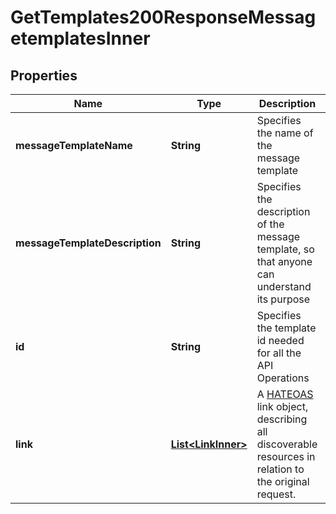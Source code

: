 

# GetTemplates200ResponseMessagetemplatesInner


## Properties

| Name | Type | Description | Notes |
|------------ | ------------- | ------------- | -------------|
|**messageTemplateName** | **String** | Specifies the name of the message template |  [optional] [readonly] |
|**messageTemplateDescription** | **String** | Specifies the description of the message template, so that anyone can understand its purpose |  [optional] [readonly] |
|**id** | **String** | Specifies the template id needed for all the API Operations |  [optional] [readonly] |
|**link** | [**List&lt;LinkInner&gt;**](LinkInner.md) | A [HATEOAS](https://en.wikipedia.org/wiki/HATEOAS) link object, describing all discoverable resources in relation to the original request. |  [optional] [readonly] |



